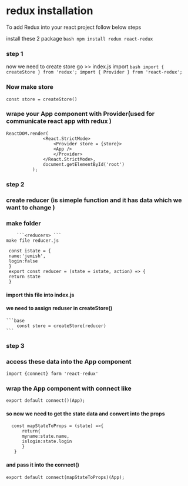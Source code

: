 # redux installation

To add Redux into your react project follow below steps

install these 2 package 
    ```bash
    npm install redux react-redux
    ```
### step 1
now we need to create store
go  >> index.js 
    import 
    ```bash
       import { createStore } from 'redux';
       import { Provider } from 'react-redux';
    ```
### Now make store 

```base
const store = createStore()
```
### wrape your App component with Provider(used for communicate react app with redux ) 
  ```
  ReactDOM.render(
                <React.StrictMode>
                    <Provider store = {store}>
                    <App />
                    </Provider>
                </React.StrictMode>,
                document.getElementById('root')
            );
  ```
  
### step 2
### create reducer (is simeple function and it has data which we want to change )
   ### make folder 
        ```<reducers> ```
    make file reducer.js
   ``` 
    const istate = {
    name:'jemish',
    login:false
    }
    export const reducer = (state = istate, action) => {
    return state
    }
   ```
   #### import this file into index.js 
   #### we need to assign reduser in createStore() 
    ```base
        const store = createStore(reducer)
    ```
   ### step 3 
   ### access these data into the App component 
   
   ```import {connect} form 'react-redux'```
   
###   wrap the App component with connect like
   ```export default connect()(App);```
   #### so now we need to get the state data and convert into the props 
  ```
    const mapStateToProps = (state) =>{
        return{
        myname:state.name,
        islogin:state.login
        }
     }
  ```
#### and pass it into the connect()
```
export default connect(mapStateToProps)(App);
```
